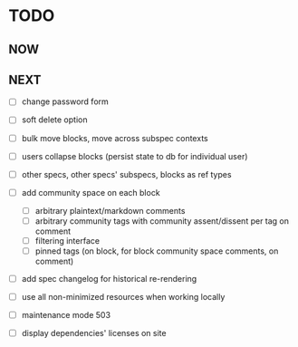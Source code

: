 # TODO

## NOW

## NEXT

- [ ] change password form

- [ ] soft delete option

- [ ] bulk move blocks, move across subspec contexts

- [ ] users collapse blocks (persist state to db for individual user)

- [ ] other specs, other specs' subspecs, blocks as ref types

- [ ] add community space on each block
	- [ ] arbitrary plaintext/markdown comments
	- [ ] arbitrary community tags with community assent/dissent per tag on comment
	- [ ] filtering interface
	- [ ] pinned tags (on block, for block community space comments, on comment)

- [ ] add spec changelog for historical re-rendering

- [ ] use all non-minimized resources when working locally

- [ ] maintenance mode 503

- [ ] display dependencies' licenses on site
